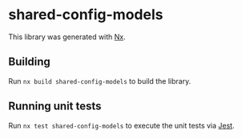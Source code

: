 # shared-config-models

This library was generated with [Nx](https://nx.dev).

## Building

Run `nx build shared-config-models` to build the library.

## Running unit tests

Run `nx test shared-config-models` to execute the unit tests via [Jest](https://jestjs.io).
